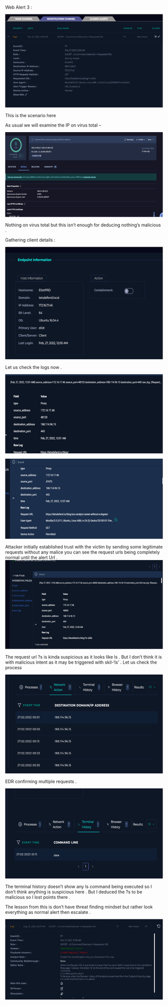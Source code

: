 Web Alert 3 :

<img src="./media1/media/image1.png"
style="width:6.5in;height:3.10069in"
alt="A screenshot of a computer AI-generated content may be incorrect." />

This is the scenario here

As usual we will examine the IP on virus total –

<img src="./media1/media/image2.png"
style="width:6.5in;height:2.82917in"
alt="A screenshot of a computer AI-generated content may be incorrect." />

Nothing on virus total but this isn’t enough for deducing nothing’s
malicious .

Gathering client details :

<img src="./media1/media/image3.png"
style="width:6.5in;height:3.73681in"
alt="A screenshot of a computer AI-generated content may be incorrect." />

Let us check the logs now .

<img src="./media1/media/image4.png"
style="width:6.5in;height:2.63958in"
alt="A screenshot of a computer AI-generated content may be incorrect." />

<img src="./media1/media/image5.png"
style="width:6.5in;height:2.66736in"
alt="A screenshot of a computer AI-generated content may be incorrect." />

Attacker initially established trust with the victim by sending some
legitimate requests without any malice you can see the request urls
being completely normal until the alert Url
.<img src="./media1/media/image6.png"
style="width:6.5in;height:2.95486in"
alt="A screenshot of a computer AI-generated content may be incorrect." />

The request url ?s is kinda suspicious as it looks like ls . But I don’t
think it is with malicious intent as it may be triggered with skil-‘ls’
. Let us check the process

<img src="./media1/media/image7.png"
style="width:6.5in;height:3.29306in"
alt="A screenshot of a computer AI-generated content may be incorrect." />

EDR confirming multiple requests .

<img src="./media1/media/image8.png"
style="width:6.5in;height:2.99792in"
alt="A screenshot of a computer AI-generated content may be incorrect." />

The terminal history doesn’t show any ls command being executed so I
don’t think anything is suspicious here . But I deduced the ?s to be
malicious so I lost points there .

The lesson from this is don’t have threat finding mindset but rather
look everything as normal alert then escalate .

<img src="./media1/media/image9.png"
style="width:6.5in;height:2.67569in"
alt="A screenshot of a computer AI-generated content may be incorrect." />
